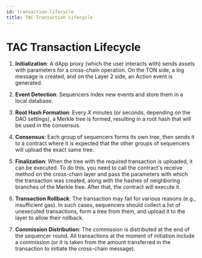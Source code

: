 ```yaml
---
id: transaction-lifecycle
title: TAC Transaction Lifecycle
---
```


# TAC Transaction Lifecycle

1. **Initialization**: A dApp proxy (which the user interacts with) sends assets with parameters for a cross-chain operation. On the TON side, a log message is created, and on the Layer 2 side, an Action event is generated.

2. **Event Detection**: Sequencers index new events and store them in a local database.

3. **Root Hash Formation**: Every *X* minutes (or seconds, depending on the DAO settings), a Merkle tree is formed, resulting in a root hash that will be used in the consensus.

4. **Consensus**: Each group of sequencers forms its own tree, then sends it to a contract where it is expected that the other groups of sequencers will upload the exact same tree.

5. **Finalization**: When the tree with the required transaction is uploaded, it can be executed. To do this, you need to call the contract's receive method on the cross-chain layer and pass the parameters with which the transaction was created, along with the hashes of neighboring branches of the Merkle tree. After that, the contract will execute it.

6. **Transaction Rollback**: The transaction may fail for various reasons (e.g., insufficient gas). In such cases, sequencers should collect a list of unexecuted transactions, form a tree from them, and upload it to the layer to allow their rollback.

7. **Commission Distribution**: The commission is distributed at the end of the sequencer round. All transactions at the moment of initiation include a commission (or it is taken from the amount transferred in the transaction to initiate the cross-chain message).
